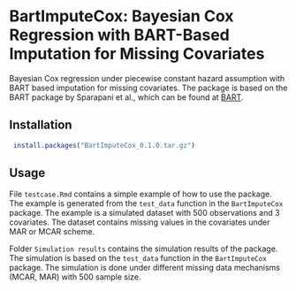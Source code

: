 # BartImputeCox: Bayesian Cox Regression with BART-Based Imputation for Missing Covariates
Bayesian Cox regression under piecewise constant hazard assumption with BART based imputation for missing covariates. The package is based on the BART package by  Sparapani et al., which can be found at [BART](doi:10.18637/jss.v097.i01).

## Installation

```r
 install.packages("BartImputeCox_0.1.0.tar.gz")
```

## Usage 

File `testcase.Rmd` contains a simple example of how to use the package. The example is generated from the `test_data` function in the `BartImputeCox` package. The example is a simulated dataset with 500 observations and 3 covariates. The dataset contains missing values in the covariates under MAR or MCAR scheme.

Folder `Simulation results` contains the simulation results of the package. The simulation is based on the `test_data` function in the `BartImputeCox` package. The simulation is done under different missing data mechanisms (MCAR, MAR) with 500 sample size.